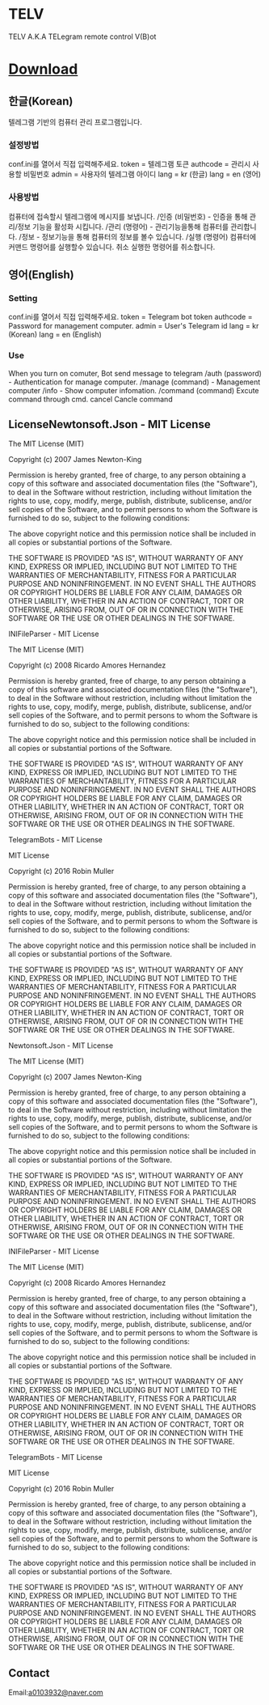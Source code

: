 # TELV
TELV A.K.A TELegram remote control V(B)ot

# [Download](https://github.com/lill74/TELV/releases/download/1.0/TELV.zip)

## 한글(Korean)

텔레그램 기반의 컴퓨터 관리 프로그램입니다.

### 설정방법
conf.ini를 열어서 직접 입력해주세요.
token = 텔레그램 토큰
authcode = 관리시 사용할 비밀번호
admin = 사용자의 텔레그램 아이디
lang = kr (한글)
lang = en (영어)

### 사용방법
컴퓨터에 접속할시 텔레그램에 메시지를 보냅니다.
/인증 (비밀번호) - 인증을 통해 관리/정보 기능을 활성화 시킵니다.
/관리 (명령어) - 관리기능을통해 컴퓨터를 관리합니다.
/정보 - 정보기능을 통해 컴퓨터의 정보를 볼수 있습니다.
/실행 (명령어) 컴퓨터에 커맨드 명령어를 실행할수 있습니다.
취소 실행한 명령어를 취소합니다.

## 영어(English)

### Setting
conf.ini를 열어서 직접 입력해주세요.
token = Telegram bot token
authcode = Password for management computer.
admin = User's Telegram id
lang = kr (Korean)
lang = en (English)

### Use
When you turn on comuter, Bot send message to telegram
/auth (password) - Authentication for manage computer.
/manage (command) - Management computer
/info - Show computer infomation.
/command (command) Excute command through cmd.
cancel Cancle command

## LicenseNewtonsoft.Json - MIT License

The MIT License (MIT)

Copyright (c) 2007 James Newton-King

Permission is hereby granted, free of charge, to any person obtaining a copy of this software and associated documentation files (the "Software"), to deal in the Software without restriction, including without limitation the rights to use, copy, modify, merge, publish, distribute, sublicense, and/or sell copies of the Software, and to permit persons to whom the Software is furnished to do so, subject to the following conditions:

The above copyright notice and this permission notice shall be included in all copies or substantial portions of the Software.

THE SOFTWARE IS PROVIDED "AS IS", WITHOUT WARRANTY OF ANY KIND, EXPRESS OR IMPLIED, INCLUDING BUT NOT LIMITED TO THE WARRANTIES OF MERCHANTABILITY, FITNESS FOR A PARTICULAR PURPOSE AND NONINFRINGEMENT. IN NO EVENT SHALL THE AUTHORS OR COPYRIGHT HOLDERS BE LIABLE FOR ANY CLAIM, DAMAGES OR OTHER LIABILITY, WHETHER IN AN ACTION OF CONTRACT, TORT OR OTHERWISE, ARISING FROM, OUT OF OR IN CONNECTION WITH THE SOFTWARE OR THE USE OR OTHER DEALINGS IN THE SOFTWARE.

INIFileParser - MIT License

The MIT License (MIT)

Copyright (c) 2008 Ricardo Amores Hernandez

Permission is hereby granted, free of charge, to any person obtaining a copy of
this software and associated documentation files (the "Software"), to deal in
the Software without restriction, including without limitation the rights to
use, copy, modify, merge, publish, distribute, sublicense, and/or sell copies of
the Software, and to permit persons to whom the Software is furnished to do so,
subject to the following conditions:

The above copyright notice and this permission notice shall be included in all
copies or substantial portions of the Software.

THE SOFTWARE IS PROVIDED "AS IS", WITHOUT WARRANTY OF ANY KIND, EXPRESS OR
IMPLIED, INCLUDING BUT NOT LIMITED TO THE WARRANTIES OF MERCHANTABILITY, FITNESS
FOR A PARTICULAR PURPOSE AND NONINFRINGEMENT. IN NO EVENT SHALL THE AUTHORS OR
COPYRIGHT HOLDERS BE LIABLE FOR ANY CLAIM, DAMAGES OR OTHER LIABILITY, WHETHER
IN AN ACTION OF CONTRACT, TORT OR OTHERWISE, ARISING FROM, OUT OF OR IN
CONNECTION WITH THE SOFTWARE OR THE USE OR OTHER DEALINGS IN THE SOFTWARE.

TelegramBots - MIT License

MIT License

Copyright (c) 2016 Robin Muller

Permission is hereby granted, free of charge, to any person obtaining a copy
of this software and associated documentation files (the "Software"), to deal
in the Software without restriction, including without limitation the rights
to use, copy, modify, merge, publish, distribute, sublicense, and/or sell
copies of the Software, and to permit persons to whom the Software is
furnished to do so, subject to the following conditions:

The above copyright notice and this permission notice shall be included in all
copies or substantial portions of the Software.

THE SOFTWARE IS PROVIDED "AS IS", WITHOUT WARRANTY OF ANY KIND, EXPRESS OR
IMPLIED, INCLUDING BUT NOT LIMITED TO THE WARRANTIES OF MERCHANTABILITY,
FITNESS FOR A PARTICULAR PURPOSE AND NONINFRINGEMENT. IN NO EVENT SHALL THE
AUTHORS OR COPYRIGHT HOLDERS BE LIABLE FOR ANY CLAIM, DAMAGES OR OTHER
LIABILITY, WHETHER IN AN ACTION OF CONTRACT, TORT OR OTHERWISE, ARISING FROM,
OUT OF OR IN CONNECTION WITH THE SOFTWARE OR THE USE OR OTHER DEALINGS IN THE
SOFTWARE.

Newtonsoft.Json - MIT License

The MIT License (MIT)

Copyright (c) 2007 James Newton-King

Permission is hereby granted, free of charge, to any person obtaining a copy of this software and associated documentation files (the "Software"), to deal in the Software without restriction, including without limitation the rights to use, copy, modify, merge, publish, distribute, sublicense, and/or sell copies of the Software, and to permit persons to whom the Software is furnished to do so, subject to the following conditions:

The above copyright notice and this permission notice shall be included in all copies or substantial portions of the Software.

THE SOFTWARE IS PROVIDED "AS IS", WITHOUT WARRANTY OF ANY KIND, EXPRESS OR IMPLIED, INCLUDING BUT NOT LIMITED TO THE WARRANTIES OF MERCHANTABILITY, FITNESS FOR A PARTICULAR PURPOSE AND NONINFRINGEMENT. IN NO EVENT SHALL THE AUTHORS OR COPYRIGHT HOLDERS BE LIABLE FOR ANY CLAIM, DAMAGES OR OTHER LIABILITY, WHETHER IN AN ACTION OF CONTRACT, TORT OR OTHERWISE, ARISING FROM, OUT OF OR IN CONNECTION WITH THE SOFTWARE OR THE USE OR OTHER DEALINGS IN THE SOFTWARE.

INIFileParser - MIT License

The MIT License (MIT)

Copyright (c) 2008 Ricardo Amores Hernandez

Permission is hereby granted, free of charge, to any person obtaining a copy of
this software and associated documentation files (the "Software"), to deal in
the Software without restriction, including without limitation the rights to
use, copy, modify, merge, publish, distribute, sublicense, and/or sell copies of
the Software, and to permit persons to whom the Software is furnished to do so,
subject to the following conditions:

The above copyright notice and this permission notice shall be included in all
copies or substantial portions of the Software.

THE SOFTWARE IS PROVIDED "AS IS", WITHOUT WARRANTY OF ANY KIND, EXPRESS OR
IMPLIED, INCLUDING BUT NOT LIMITED TO THE WARRANTIES OF MERCHANTABILITY, FITNESS
FOR A PARTICULAR PURPOSE AND NONINFRINGEMENT. IN NO EVENT SHALL THE AUTHORS OR
COPYRIGHT HOLDERS BE LIABLE FOR ANY CLAIM, DAMAGES OR OTHER LIABILITY, WHETHER
IN AN ACTION OF CONTRACT, TORT OR OTHERWISE, ARISING FROM, OUT OF OR IN
CONNECTION WITH THE SOFTWARE OR THE USE OR OTHER DEALINGS IN THE SOFTWARE.

TelegramBots - MIT License

MIT License

Copyright (c) 2016 Robin Muller

Permission is hereby granted, free of charge, to any person obtaining a copy
of this software and associated documentation files (the "Software"), to deal
in the Software without restriction, including without limitation the rights
to use, copy, modify, merge, publish, distribute, sublicense, and/or sell
copies of the Software, and to permit persons to whom the Software is
furnished to do so, subject to the following conditions:

The above copyright notice and this permission notice shall be included in all
copies or substantial portions of the Software.

THE SOFTWARE IS PROVIDED "AS IS", WITHOUT WARRANTY OF ANY KIND, EXPRESS OR
IMPLIED, INCLUDING BUT NOT LIMITED TO THE WARRANTIES OF MERCHANTABILITY,
FITNESS FOR A PARTICULAR PURPOSE AND NONINFRINGEMENT. IN NO EVENT SHALL THE
AUTHORS OR COPYRIGHT HOLDERS BE LIABLE FOR ANY CLAIM, DAMAGES OR OTHER
LIABILITY, WHETHER IN AN ACTION OF CONTRACT, TORT OR OTHERWISE, ARISING FROM,
OUT OF OR IN CONNECTION WITH THE SOFTWARE OR THE USE OR OTHER DEALINGS IN THE
SOFTWARE.

## Contact
Email:a0103932@naver.com

